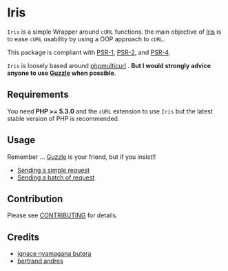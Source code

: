 # Iris

`Iris` is a simple Wrapper around `cURL` functions. the main objective of [Iris] is to ease `cURL` usability by using a OOP approach to `cURL`.

This package is compliant with [PSR-1], [PSR-2], and [PSR-4].

[Iris]: http://fr.wikipedia.org/wiki/Iris_%28mythologie%29
[PSR-1]: https://github.com/php-fig/fig-standards/blob/master/accepted/PSR-1-basic-coding-standard.md
[PSR-2]: https://github.com/php-fig/fig-standards/blob/master/accepted/PSR-2-coding-style-guide.md
[PSR-4]: https://github.com/php-fig/fig-standards/blob/master/accepted/PSR-4-autoloader.md

`Iris` is loosely based around [phpmulticurl](https://github.com/dypa/phpmulticurl) . **But I would strongly advice anyone to use [Guzzle](http://docs.guzzlephp.org/en/latest/) when possible**.


## Requirements

You need **PHP >= 5.3.0** and the `cURL` extension to use `Iris` but the latest stable version of PHP is recommended.

## Usage

Remember ... [Guzzle](http://docs.guzzlephp.org/en/latest/) is your friend, but if you insist!!

* [Sending a simple request](examples/example_one.php)
* [Sending a batch of request](examples/example_batch.php)

## Contribution

Please see [CONTRIBUTING](CONTRIBUTING.md) for details.

## Credits

- [ignace nyamagana butera](https://github.com/nyamsprod)
- [bertrand andres](https://youtube.com/user/BertrandAd)

